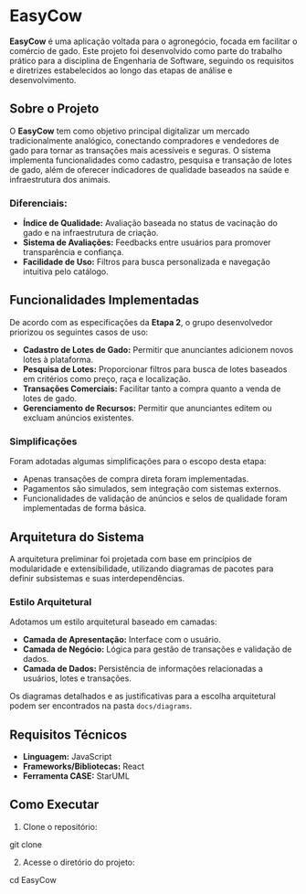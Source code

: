 # EasyCow

**EasyCow** é uma aplicação voltada para o agronegócio, focada em facilitar o comércio de gado. Este projeto foi desenvolvido como parte do trabalho prático para a disciplina de Engenharia de Software, seguindo os requisitos e diretrizes estabelecidos ao longo das etapas de análise e desenvolvimento.

## Sobre o Projeto

O **EasyCow** tem como objetivo principal digitalizar um mercado tradicionalmente analógico, conectando compradores e vendedores de gado para tornar as transações mais acessíveis e seguras. O sistema implementa funcionalidades como cadastro, pesquisa e transação de lotes de gado, além de oferecer indicadores de qualidade baseados na saúde e infraestrutura dos animais.

### Diferenciais:
- **Índice de Qualidade:** Avaliação baseada no status de vacinação do gado e na infraestrutura de criação.
- **Sistema de Avaliações:** Feedbacks entre usuários para promover transparência e confiança.
- **Facilidade de Uso:** Filtros para busca personalizada e navegação intuitiva pelo catálogo.

## Funcionalidades Implementadas

De acordo com as especificações da **Etapa 2**, o grupo desenvolvedor priorizou os seguintes casos de uso:
- **Cadastro de Lotes de Gado:** Permitir que anunciantes adicionem novos lotes à plataforma.
- **Pesquisa de Lotes:** Proporcionar filtros para busca de lotes baseados em critérios como preço, raça e localização.
- **Transações Comerciais:** Facilitar tanto a compra quanto a venda de lotes de gado.
- **Gerenciamento de Recursos:** Permitir que anunciantes editem ou excluam anúncios existentes.

### Simplificações
Foram adotadas algumas simplificações para o escopo desta etapa:
- Apenas transações de compra direta foram implementadas.
- Pagamentos são simulados, sem integração com sistemas externos.
- Funcionalidades de validação de anúncios e selos de qualidade foram implementadas de forma básica.

## Arquitetura do Sistema

A arquitetura preliminar foi projetada com base em princípios de modularidade e extensibilidade, utilizando diagramas de pacotes para definir subsistemas e suas interdependências.

### Estilo Arquitetural
Adotamos um estilo arquitetural baseado em camadas:
- **Camada de Apresentação:** Interface com o usuário.
- **Camada de Negócio:** Lógica para gestão de transações e validação de dados.
- **Camada de Dados:** Persistência de informações relacionadas a usuários, lotes e transações.

Os diagramas detalhados e as justificativas para a escolha arquitetural podem ser encontrados na pasta `docs/diagrams`.

## Requisitos Técnicos

- **Linguagem:** JavaScript
- **Frameworks/Bibliotecas:** React
- **Ferramenta CASE:** StarUML

## Como Executar

1. Clone o repositório:

git clone <link-do-repositorio>

2. Acesse o diretório do projeto:
   
cd EasyCow
